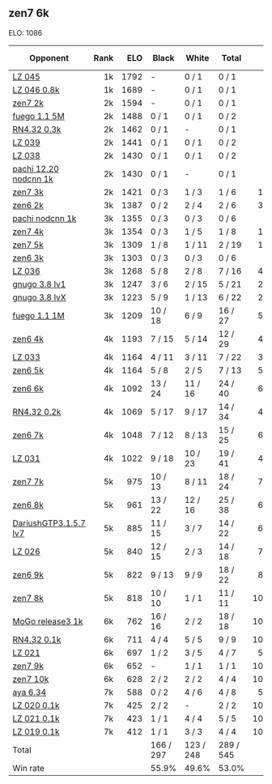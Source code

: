 ## zen7 6k ##

ELO: 1086

Opponent | Rank | ELO | Black | White | Total | Win rate
---------|-----:|----:|-------|-------|-------|-------:
[LZ 045](LZ%20045.md) | 1k | 1792 | - | 0 / 1 | 0 / 1 | 0.0%
[LZ 046 0.8k](LZ%20046%200.8k.md) | 1k | 1689 | - | 0 / 1 | 0 / 1 | 0.0%
[zen7 2k](zen7%202k.md) | 2k | 1594 | - | 0 / 1 | 0 / 1 | 0.0%
[fuego 1.1 5M](fuego%201.1%205M.md) | 2k | 1488 | 0 / 1 | 0 / 1 | 0 / 2 | 0.0%
[RN4.32 0.3k](RN4.32%200.3k.md) | 2k | 1462 | 0 / 1 | - | 0 / 1 | 0.0%
[LZ 039](LZ%20039.md) | 2k | 1441 | 0 / 1 | 0 / 1 | 0 / 2 | 0.0%
[LZ 038](LZ%20038.md) | 2k | 1430 | 0 / 1 | 0 / 1 | 0 / 2 | 0.0%
[pachi 12.20 nodcnn 1k](pachi%2012.20%20nodcnn%201k.md) | 2k | 1430 | 0 / 1 | - | 0 / 1 | 0.0%
[zen7 3k](zen7%203k.md) | 2k | 1421 | 0 / 3 | 1 / 3 | 1 / 6 | 16.7%
[zen6 2k](zen6%202k.md) | 3k | 1387 | 0 / 2 | 2 / 4 | 2 / 6 | 33.3%
[pachi nodcnn 1k](pachi%20nodcnn%201k.md) | 3k | 1355 | 0 / 3 | 0 / 3 | 0 / 6 | 0.0%
[zen7 4k](zen7%204k.md) | 3k | 1354 | 0 / 3 | 1 / 5 | 1 / 8 | 12.5%
[zen7 5k](zen7%205k.md) | 3k | 1309 | 1 / 8 | 1 / 11 | 2 / 19 | 10.5%
[zen6 3k](zen6%203k.md) | 3k | 1303 | 0 / 3 | 0 / 3 | 0 / 6 | 0.0%
[LZ 036](LZ%20036.md) | 3k | 1268 | 5 / 8 | 2 / 8 | 7 / 16 | 43.8%
[gnugo 3.8 lv1](gnugo%203.8%20lv1.md) | 3k | 1247 | 3 / 6 | 2 / 15 | 5 / 21 | 23.8%
[gnugo 3.8 lvX](gnugo%203.8%20lvX.md) | 3k | 1223 | 5 / 9 | 1 / 13 | 6 / 22 | 27.3%
[fuego 1.1 1M](fuego%201.1%201M.md) | 3k | 1209 | 10 / 18 | 6 / 9 | 16 / 27 | 59.3%
[zen6 4k](zen6%204k.md) | 4k | 1193 | 7 / 15 | 5 / 14 | 12 / 29 | 41.4%
[LZ 033](LZ%20033.md) | 4k | 1164 | 4 / 11 | 3 / 11 | 7 / 22 | 31.8%
[zen6 5k](zen6%205k.md) | 4k | 1164 | 5 / 8 | 2 / 5 | 7 / 13 | 53.8%
[zen6 6k](zen6%206k.md) | 4k | 1092 | 13 / 24 | 11 / 16 | 24 / 40 | 60.0%
[RN4.32 0.2k](RN4.32%200.2k.md) | 4k | 1069 | 5 / 17 | 9 / 17 | 14 / 34 | 41.2%
[zen6 7k](zen6%207k.md) | 4k | 1048 | 7 / 12 | 8 / 13 | 15 / 25 | 60.0%
[LZ 031](LZ%20031.md) | 4k | 1022 | 9 / 18 | 10 / 23 | 19 / 41 | 46.3%
[zen7 7k](zen7%207k.md) | 5k | 975 | 10 / 13 | 8 / 11 | 18 / 24 | 75.0%
[zen6 8k](zen6%208k.md) | 5k | 961 | 13 / 22 | 12 / 16 | 25 / 38 | 65.8%
[DariushGTP3.1.5.7 lv7](DariushGTP3.1.5.7%20lv7.md) | 5k | 885 | 11 / 15 | 3 / 7 | 14 / 22 | 63.6%
[LZ 026](LZ%20026.md) | 5k | 840 | 12 / 15 | 2 / 3 | 14 / 18 | 77.8%
[zen6 9k](zen6%209k.md) | 5k | 822 | 9 / 13 | 9 / 9 | 18 / 22 | 81.8%
[zen7 8k](zen7%208k.md) | 5k | 818 | 10 / 10 | 1 / 1 | 11 / 11 | 100.0%
[MoGo release3 1k](MoGo%20release3%201k.md) | 6k | 762 | 16 / 16 | 2 / 2 | 18 / 18 | 100.0%
[RN4.32 0.1k](RN4.32%200.1k.md) | 6k | 711 | 4 / 4 | 5 / 5 | 9 / 9 | 100.0%
[LZ 021](LZ%20021.md) | 6k | 697 | 1 / 2 | 3 / 5 | 4 / 7 | 57.1%
[zen7 9k](zen7%209k.md) | 6k | 652 | - | 1 / 1 | 1 / 1 | 100.0%
[zen7 10k](zen7%2010k.md) | 6k | 628 | 2 / 2 | 2 / 2 | 4 / 4 | 100.0%
[aya 6.34](aya%206.34.md) | 7k | 588 | 0 / 2 | 4 / 6 | 4 / 8 | 50.0%
[LZ 020 0.1k](LZ%20020%200.1k.md) | 7k | 425 | 2 / 2 | - | 2 / 2 | 100.0%
[LZ 021 0.1k](LZ%20021%200.1k.md) | 7k | 423 | 1 / 1 | 4 / 4 | 5 / 5 | 100.0%
[LZ 019 0.1k](LZ%20019%200.1k.md) | 7k | 412 | 1 / 1 | 3 / 3 | 4 / 4 | 100.0%
Total | | | 166 / 297 | 123 / 248 | 289 / 545 | 
Win rate| | | 55.9% | 49.6% | 53.0% | 
